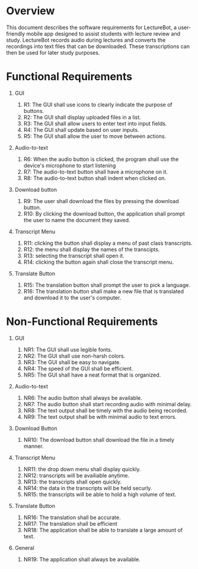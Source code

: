 
# Overview

This document describes the software requirements for LectureBot, a user-friendly mobile app designed 
to assist students with lecture review and study. LectureBot records audio during lectures and converts
the recordings into text files that can be downloaded. These transcriptions can then be used for later 
study purposes.

# Functional Requirements

1. GUI 
   1. R1: The GUI shall use icons to clearly indicate the purpose of buttons.
   2. R2: The GUI shall display uploaded files in a list.
   3. R3: The GUI shall allow users to enter text into input fields.
   4. R4: The GUI shall update based on user inputs. 
   5. R5: The GUI shall allow the user to move between actions.

2. Audio-to-text
   1. R6: When the audio button is clicked, the program shall use the device's microphone to start listening
   2. R7: The audio-to-text button shall have a microphone on it.
   3. R8: The audio-to-text button shall indent when clicked on.

3. Download button
   1. R9: The user shall download the files by pressing the download button.
   2. R10: By clicking the download button, the application shall prompt the user to name the document they saved.

4. Transcript Menu
   1. R11: clicking the button shall display a menu of past class transcripts.
   2. R12: the menu shall display the names of the transcipts.
   3. R13: selecting the transcript shall open it.
   4. R14: clicking the button again shall close the transcript menu.

5. Translate Button
   1. R15: The translation button shall prompt the user to pick a language.
   2. R16: The translation button shall make a new file that is translated and download it to the user's computer.

# Non-Functional Requirements

1. GUI 
   1. NR1: The GUI shall use legible fonts.
   2. NR2: The GUI shall use non-harsh colors.
   3. NR3: The GUI shall be easy to navigate.
   4. NR4: The speed of the GUI shall be efficient. 
   5. NR5: The GUI shall have a neat format that is organized.

2. Audio-to-text
   1. NR6: The audio button shall always be available.
   2. NR7: The audio button shall start recording audio with minimal delay.
   3. NR8: The text output shall be timely with the audio being recorded.
   4. NR9: The text output shall be with minimal audio to text errors.

3. Download Button
   1. NR10: The download button shall download the file in a timely manner.

4. Transcript Menu
   1. NR11: the drop down menu shall display quickly.
   2. NR12: transcripts will be availiable anytime.
   3. NR13: the transcripts shall open quickly.
   4. NR14: the data in the transcripts will be held securly.
   5. NR15: the transcripts will be able to hold a high volume of text.

5. Translate Button
   1. NR16: The translation shall be accurate.
   2. NR17: The translation shall be efficient
   3. NR18: The application shall be able to translate a large amount of text.
6. General
   1. NR19: The application shall always be available.
